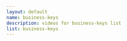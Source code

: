 ```yaml
--- 
layout: default
name: business-keys
description: videos for business-keys list
list: business-keys
---
```


<div class="player">
<div id="player"><!-- "https://www.youtube.com/watch?v={{site.data.lists[page.list][0]}}" --></div>
</div>

